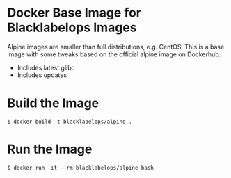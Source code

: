 # Docker Base Image for Blacklabelops Images

Alpine images are smaller than full distributions, e.g. CentOS. This is a base image with some tweaks based on the official alpine image on Dockerhub.

* Includes latest glibc
* Includes updates

# Build the Image

~~~~
$ docker build -t blacklabelops/alpine .
~~~~

# Run the Image

~~~~
$ docker run -it --rm blacklabelops/alpine bash
~~~~

